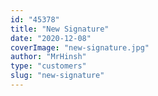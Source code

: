 ```yaml
---
id: "45378"
title: "New Signature"
date: "2020-12-08"
coverImage: "new-signature.jpg"
author: "MrHinsh"
type: "customers"
slug: "new-signature"
---
```

